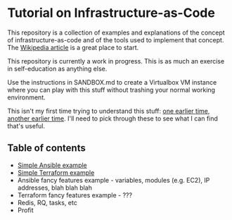 # Tutorial on Infrastructure-as-Code

This repository is a collection of examples and explanations of the concept of
infrastructure-as-code and of the tools used to implement that concept. The
[Wikipedia article](https://en.wikipedia.org/wiki/Infrastructure_as_Code) is a
great place to start.

This repository is currently a work in progress. This is as much an exercise
in self-education as anything else.

Use the instructions in SANDBOX.md to create a Virtualbox VM instance where
you can play with this stuff without trashing your normal working environment.

This isn't my first time trying to understand this stuff:
[one earlier time](https://github.com/wware/grok-vagrant-ansible),
[another earlier time](https://github.com/wware/eb-flaskapp). I'll need to pick
through these to see what I can find that's useful.

## Table of contents

* [Simple Ansible example](https://github.com/wware/iac_tutorial/tree/master/ansible1)
* [Simple Terraform example](https://github.com/wware/iac_tutorial/tree/master/terraform1)
* Ansible fancy features example - variables, modules (e.g. EC2), IP addresses, blah blah blah
* Terraform fancy features example - ???
* Redis, RQ, tasks, etc
* Profit

